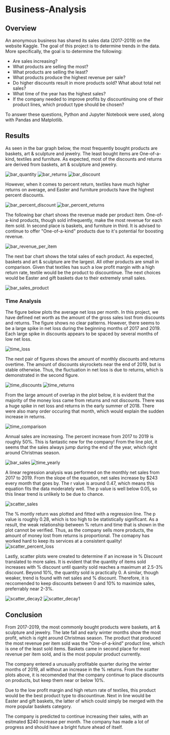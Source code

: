 # Business-Analysis

## Overview

An anonymous business has shared its sales data (2017-2019) on the website Kaggle. The goal of this project is to determine trends in the data. More specifically, the goal is to determine the following:

* Are sales increasing? 
* What products are selling the most?
* What products are selling the least? 
* What products produce the highest revenue per sale?
* Do higher discounts result in more products sold? What about total net sales? 
* What time of the year has the highest sales?
* If the company needed to improve profits by discountinuing one of their product lines, which product type should be chosen?

To answer these questions, Python and Jupyter Notebook were used, along with Pandas and Matplotlib. 

## Results

As seen in the bar graph below, the most frequently bought products are baskets, art & sculpture and jewelry. The least bought items are One-of-a-kind, textiles and furniture. As expected, most of the discounts and returns are derived from baskets, art & sculpture and jewelry. 

![bar_quantity](Resources/bar_quantity.png)
![bar_returns](Resources/bar_returns.png)
![bar_discount](Resources/bar_discount.png)

However, when it comes to percent return, textiles have much higher returns on average, and Easter and furniture products have the highest percent discounts.

![bar_percent_discount](Resources/bar_percent_discount.png)
![bar_percent_returns](Resources/bar_percent_returns.png) 

The following bar chart shows the revenue made per product item. One-of-a-kind products, though sold infrequently, make the most revenue for each item sold. In second place is baskets, and furniture in third. It is advised to continue to offer "One-of-a-kind" products due to it's potential for boosting revenue.

![bar_revenue_per_item](Resources/bar_revenue_per_item.png) 

The next bar chart shows the total sales of each product. As expected, baskets and art & sculpture are the largest. All other products are small in comparison. Given that textiles has such a low profit margin with a high return rate, textile would be the product to discountinue. The next choices would be Easter and gift baskets due to their extremely small sales.  

![bar_sales_product](Resources/bar_sales_product.png)

### Time Analysis

The figure below plots the average net loss per month. In this project, we have defined net worth as the amount of the gross sales lost from discounts and returns. The figure shows no clear patterns. However, there seems to be a large spike in net loss during the beginning months of 2017 and 2019. Each large spike in discounts appears to be spaced by several months of low net loss.

![time_loss](time_loss.png)

The next pair of figures shows the amount of monthly discounts and returns overtime. The amount of discounts skyrockets near the end of 2019, but is stable otherwise. Thus, the fluctuation in net loss is due to returns, which is demonstrated in the second figure.

![time_discounts](Resources/time_discounts.png)
![time_returns](Resources/time_returns.png)

From the large amount of overlap in the plot below, it is evident that the  majority of the money loss came from returns and not discounts. There was a huge spike in net loss and returns in the early summer of 2018. There were also many order occuring that month, which would explain the sudden increase in returns.

![time_comparison](Resources/time_comparison.png)

Annual sales are increasing. The percent increase from 2017 to 2019 is roughly 50%. This is fantastic new for the company! From the line plot, it seems that the sales always jump during the end of the year, which right around Christmas season. 

![bar_sales](Resources/bar_sales.png)
![time_yearly](Resources/time_yearly.png)

A linear regression analysis was performed on the monthly net sales from 2017 to 2019. From the slope of the equation, net sales increase by $243 every month that goes by. The r value is around 0.47, which means this equation fits the data moderately well. The p value is well below 0.05, so this linear trend is unlikely to be due to chance. 

![scatter_sales](Resources/scatter_sales.png)

The % montly return was plotted and fitted with a regression line. The p value is roughly 0.28, which is too high to be statistically significant. As a result, the weak relationship between % return and time that is shown in the plot cannot be verified. Thus, as the company sells more products, the amount of money lost from returns is proportional. The comapny has worked hard to keep its services at a consistent quality! 
![scatter_percent_loss](Resources/scatter_percent_loss.png)

Lastly, scatter plots were created to determine if an increase in % Discount translated to more sales. It is evident that the quantity of items sold increases with % discount until quanity sold reaches a maximum at 2.5-3% discount. Beyond 10%, the quantity sold is practically 0. A similar, though weaker, trend is found with net sales and % discount. Therefore, it is reccomended to keep discounts between 0 and 10% to maximize sales, preferrably near 2-3%.

![scatter_decay2](Resources/scatter_decay2.png) 
![scatter_decay1](Resources/scatter_decay1.png) 

## Conclusion

From 2017-2019, the most commonly bought products were baskets, art & sculpture and jewelry. The late fall and early winter months show the most profit, which is right around Christmas season. The product that produced the most revenue per item sold was the "One-of-a-kind" product line, which is one of the least sold items. Baskets came in second place for most revenue per item sold, and is the most popular product currently. 

The company entered a unusually profitable quarter during the winter months of 2019, all without an increase in the % returns. From the scatter plots above, it is recomended that the company continue to place discounts on products, but keep them near or below 10%. 

Due to the low profit margin and high return rate of textiles, this product would be the best product type to discountinue. Next in line would be Easter and gift baskets, the latter of which could simply be merged with the more popular baskets category. 

The company is predicted to continue increasing their sales, with an esitmated $240 increase per month. The company has made a lot of progress and should have a bright future ahead of itself.
